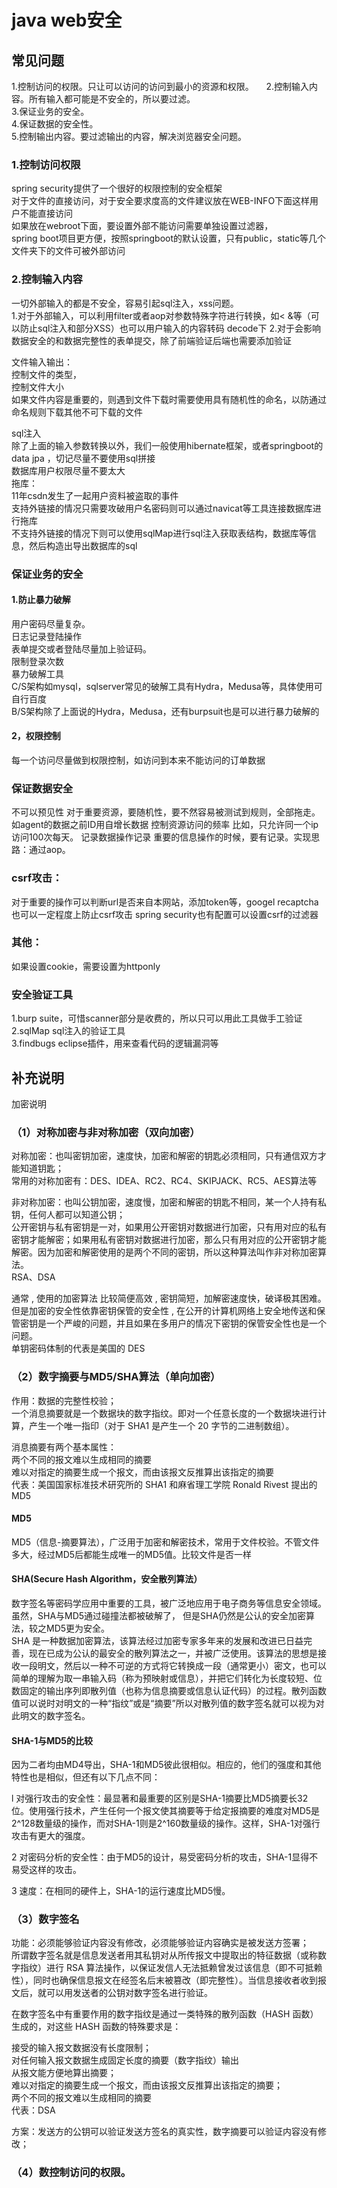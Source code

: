 
# java web安全
## 常见问题      
1.控制访问的权限。只让可以访问的访问到最小的资源和权限。     
2.控制输入内容。所有输入都可能是不安全的，所以要过滤。      
3.保证业务的安全。      
4.保证数据的安全性。     
5.控制输出内容。要过滤输出的内容，解决浏览器安全问题。        

### 1.控制访问权限
spring security提供了一个很好的权限控制的安全框架     
对于文件的直接访问，对于安全要求度高的文件建议放在WEB-INFO下面这样用户不能直接访问                
如果放在webroot下面，要设置外部不能访问需要单独设置过滤器，                   
spring boot项目更方便，按照springboot的默认设置，只有public，static等几个文件夹下的文件可被外部访问              

### 2.控制输入内容
一切外部输入的都是不安全，容易引起sql注入，xss问题。              
1.对于外部输入，可以利用filter或者aop对参数特殊字符进行转换，如< &等（可以防止sql注入和部分XSS）也可以用户输入的内容转码 decode下 
2.对于会影响数据安全的和数据完整性的表单提交，除了前端验证后端也需要添加验证
          
文件输入输出：    
控制文件的类型，                       
控制文件大小                           
如果文件内容是重要的，则遇到文件下载时需要使用具有随机性的命名，以防通过命名规则下载其他不可下载的文件                      

sql注入         
除了上面的输入参数转换以外，我们一般使用hibernate框架，或者springboot的data jpa ，切记尽量不要使用sql拼接  
数据库用户权限尽量不要太大       
拖库：                
11年csdn发生了一起用户资料被盗取的事件           
支持外链接的情况只需要攻破用户名密码则可以通过navicat等工具连接数据库进行拖库    
不支持外链接的情况下则可以使用sqlMap进行sql注入获取表结构，数据库等信息，然后构造出导出数据库的sql            


### 保证业务的安全
#### 1.防止暴力破解               
用户密码尽量复杂。                    
日志记录登陆操作                     
表单提交或者登陆尽量加上验证码。               
限制登录次数          
暴力破解工具                  
C/S架构如mysql，sqlserver常见的破解工具有Hydra，Medusa等，具体使用可自行百度       
B/S架构除了上面说的Hydra，Medusa，还有burpsuit也是可以进行暴力破解的                  

#### 2，权限控制              
每一个访问尽量做到权限控制，如访问到本来不能访问的订单数据               

### 保证数据安全
不可以预见性
对于重要资源，要随机性，要不然容易被测试到规则，全部拖走。如agent的数据之前ID用自增长数据
控制资源访问的频率
比如，只允许同一个ip访问100次每天。
记录数据操作记录
重要的信息操作的时候，要有记录。实现思路：通过aop。

### csrf攻击：
对于重要的操作可以判断url是否来自本网站，添加token等，googel recaptcha也可以一定程度上防止csrf攻击
spring security也有配置可以设置csrf的过滤器

### 其他：
如果设置cookie，需要设置为httponly

### 安全验证工具
1.burp suite，可惜scanner部分是收费的，所以只可以用此工具做手工验证                  
2.sqlMap  sql注入的验证工具               
3.findbugs eclipse插件，用来查看代码的逻辑漏洞等                   
                    

## 补充说明
加密说明
### （1）对称加密与非对称加密（双向加密）
对称加密：也叫密钥加密，速度快，加密和解密的钥匙必须相同，只有通信双方才能知道钥匙；  
常用的对称加密有：DES、IDEA、RC2、RC4、SKIPJACK、RC5、AES算法等                   

非对称加密：也叫公钥加密，速度慢，加密和解密的钥匙不相同，某一个人持有私钥，任何人都可以知道公钥；             
公开密钥与私有密钥是一对，如果用公开密钥对数据进行加密，只有用对应的私有密钥才能解密；如果用私有密钥对数据进行加密，那么只有用对应的公开密钥才能解密。因为加密和解密使用的是两个不同的密钥，所以这种算法叫作非对称加密算法。          
RSA、DSA           

通常 , 使用的加密算法 比较简便高效 , 密钥简短，加解密速度快，破译极其困难。但是加密的安全性依靠密钥保管的安全性 , 在公开的计算机网络上安全地传送和保管密钥是一个严峻的问题，并且如果在多用户的情况下密钥的保管安全性也是一个问题。        
单钥密码体制的代表是美国的 DES                  

### （2）数字摘要与MD5/SHA算法（单向加密）

作用：数据的完整性校验；                
一个消息摘要就是一个数据块的数字指纹。即对一个任意长度的一个数据块进行计算，产生一个唯一指印（对于 SHA1 是产生一个 20 字节的二进制数组）。

消息摘要有两个基本属性：               
两个不同的报文难以生成相同的摘要                  
难以对指定的摘要生成一个报文，而由该报文反推算出该指定的摘要         
代表：美国国家标准技术研究所的 SHA1 和麻省理工学院 Ronald Rivest 提出的 MD5                 

#### MD5 
MD5（信息-摘要算法），广泛用于加密和解密技术，常用于文件校验。不管文件多大，经过MD5后都能生成唯一的MD5值。比较文件是否一样

#### SHA(Secure Hash Algorithm，安全散列算法）
数字签名等密码学应用中重要的工具，被广泛地应用于电子商务等信息安全领域。虽然，SHA与MD5通过碰撞法都被破解了， 但是SHA仍然是公认的安全加密算法，较之MD5更为安全。             
SHA 是一种数据加密算法，该算法经过加密专家多年来的发展和改进已日益完善，现在已成为公认的最安全的散列算法之一，并被广泛使用。该算法的思想是接收一段明文，然后以一种不可逆的方式将它转换成一段（通常更小）密文，也可以简单的理解为取一串输入码（称为预映射或信息），并把它们转化为长度较短、位数固定的输出序列即散列值（也称为信息摘要或信息认证代码）的过程。散列函数值可以说时对明文的一种“指纹”或是“摘要”所以对散列值的数字签名就可以视为对此明文的数字签名。                

#### SHA-1与MD5的比较
因为二者均由MD4导出，SHA-1和MD5彼此很相似。相应的，他们的强度和其他特性也是相似，但还有以下几点不同：  

l 对强行攻击的安全性：最显著和最重要的区别是SHA-1摘要比MD5摘要长32 位。使用强行技术，产生任何一个报文使其摘要等于给定报摘要的难度对MD5是2^128数量级的操作，而对SHA-1则是2^160数量级的操作。这样，SHA-1对强行攻击有更大的强度。  

2 对密码分析的安全性：由于MD5的设计，易受密码分析的攻击，SHA-1显得不易受这样的攻击。

3 速度：在相同的硬件上，SHA-1的运行速度比MD5慢。                             
                  
### （3）数字签名
功能：必须能够验证内容没有修改，必须能够验证内容确实是被发送方签署；                    
所谓数字签名就是信息发送者用其私钥对从所传报文中提取出的特征数据（或称数字指纹）进行 RSA 算法操作，以保证发信人无法抵赖曾发过该信息（即不可抵赖性），同时也确保信息报文在经签名后末被篡改（即完整性）。当信息接收者收到报文后，就可以用发送者的公钥对数字签名进行验证。　                

在数字签名中有重要作用的数字指纹是通过一类特殊的散列函数（HASH 函数）生成的，对这些 HASH 函数的特殊要求是：              

接受的输入报文数据没有长度限制；  
对任何输入报文数据生成固定长度的摘要（数字指纹）输出                 
从报文能方便地算出摘要；                    
难以对指定的摘要生成一个报文，而由该报文反推算出该指定的摘要；               
两个不同的报文难以生成相同的摘要                 
代表：DSA                  

方案：发送方的公钥可以验证发送方签名的真实性，数字摘要可以验证内容没有修改；                  

### （4）数控制访问的权限。             





